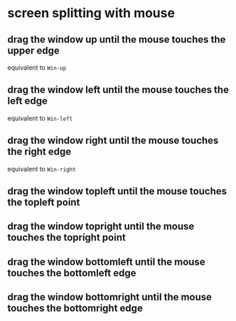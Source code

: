 # screen splitting with mouse

## drag the window up until the mouse **touches the upper edge**

equivalent to `Win-up`

## drag the window left until the mouse **touches the left edge**

equivalent to `Win-left`

## drag the window right until the mouse **touches the right edge**

equivalent to `Win-right`

## drag the window topleft until the mouse **touches the topleft point**

## drag the window topright until the mouse **touches the topright point**

## drag the window bottomleft until the mouse **touches the bottomleft edge**

## drag the window bottomright until the mouse **touches the bottomright edge**
